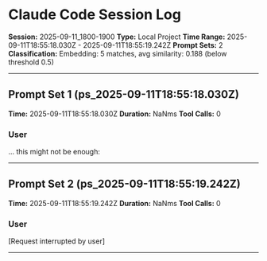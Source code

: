 # Claude Code Session Log

**Session:** 2025-09-11_1800-1900
**Type:** Local Project
**Time Range:** 2025-09-11T18:55:18.030Z - 2025-09-11T18:55:19.242Z
**Prompt Sets:** 2
**Classification:** Embedding: 5 matches, avg similarity: 0.188 (below threshold 0.5)

---

<a name="ps_2025-09-11T18:55:18.030Z"></a>
## Prompt Set 1 (ps_2025-09-11T18:55:18.030Z)

**Time:** 2025-09-11T18:55:18.030Z
**Duration:** NaNms
**Tool Calls:** 0

### User

... this might not be enough:

---

<a name="ps_2025-09-11T18:55:19.242Z"></a>
## Prompt Set 2 (ps_2025-09-11T18:55:19.242Z)

**Time:** 2025-09-11T18:55:19.242Z
**Duration:** NaNms
**Tool Calls:** 0

### User

[Request interrupted by user]

---

